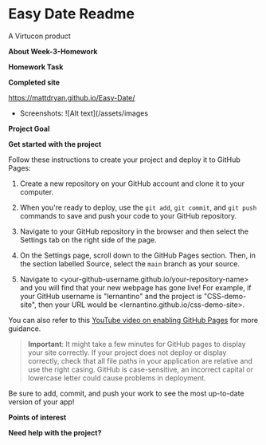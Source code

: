 # Easy Date Readme
A Virtucon product


**About Week-3-Homework**


**Homework Task**



**Completed site**

https://mattdryan.github.io/Easy-Date/

- Screenshots:
![Alt text](/assets/images




**Project Goal**



**Get started with the project**

Follow these instructions to create your project and deploy it to GitHub Pages:

1. Create a new repository on your GitHub account and clone it to your computer.

2. When you're ready to deploy, use the `git add`, `git commit`, and `git push` commands to save and push your code to your GitHub repository.

3. Navigate to your GitHub repository in the browser and then select the Settings tab on the right side of the page.

4. On the Settings page, scroll down to the GitHub Pages section. Then, in the section labelled Source, select the `main` branch as your source.

5. Navigate to <your-github-username.github.io/your-repository-name> and you will find that your new webpage has gone live! For example, if your GitHub username is "lernantino" and the project is "CSS-demo-site", then your URL would be <lernantino.github.io/css-demo-site>.

You can also refer to this [YouTube video on enabling GitHub Pages](https://youtu.be/P4Mu1t5rIXg) for more guidance.

> **Important**: It might take a few minutes for GitHub pages to display your site correctly. If your project does not deploy or display correctly, check that all file paths in your application are relative and use the right casing. GitHub is case-sensitive, an incorrect capital or lowercase letter could cause problems in deployment.

Be sure to add, commit, and push your work to see the most up-to-date version of your app!

**Points of interest**



**Need help with the project?**


